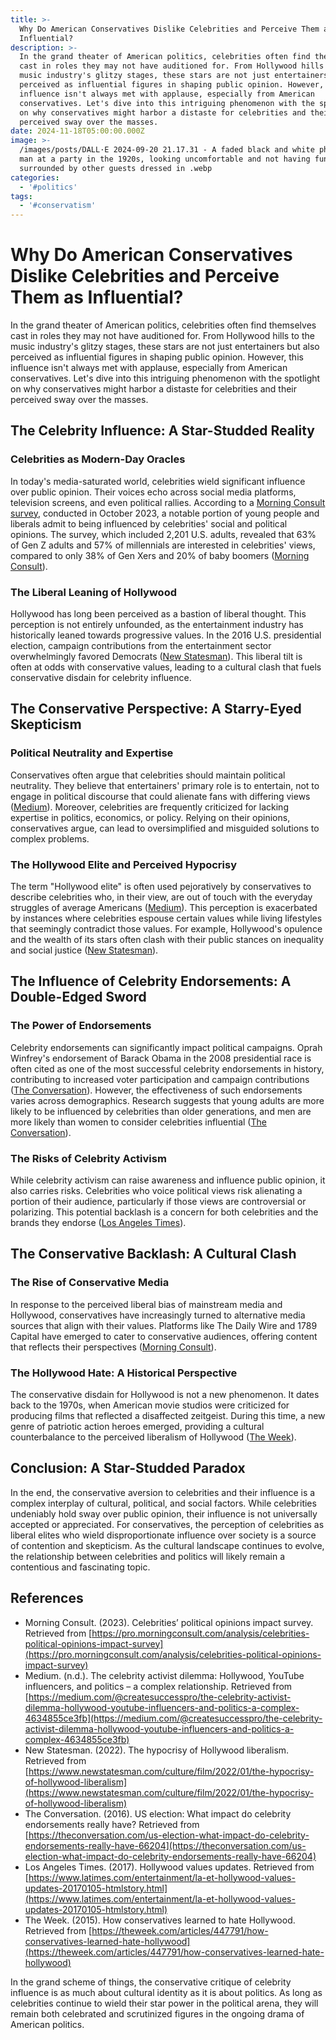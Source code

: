 ```yaml
---
title: >-
  Why Do American Conservatives Dislike Celebrities and Perceive Them as
  Influential?
description: >-
  In the grand theater of American politics, celebrities often find themselves
  cast in roles they may not have auditioned for. From Hollywood hills to the
  music industry's glitzy stages, these stars are not just entertainers but also
  perceived as influential figures in shaping public opinion. However, this
  influence isn't always met with applause, especially from American
  conservatives. Let's dive into this intriguing phenomenon with the spotlight
  on why conservatives might harbor a distaste for celebrities and their
  perceived sway over the masses.
date: 2024-11-18T05:00:00.000Z
image: >-
  /images/posts/DALL·E 2024-09-20 21.17.31 - A faded black and white photo of a
  man at a party in the 1920s, looking uncomfortable and not having fun. He is
  surrounded by other guests dressed in .webp
categories:
  - '#politics'
tags:
  - '#conservatism'
---
```


# Why Do American Conservatives Dislike Celebrities and Perceive Them as Influential?

In the grand theater of American politics, celebrities often find themselves cast in roles they may not have auditioned for. From Hollywood hills to the music industry's glitzy stages, these stars are not just entertainers but also perceived as influential figures in shaping public opinion. However, this influence isn't always met with applause, especially from American conservatives. Let's dive into this intriguing phenomenon with the spotlight on why conservatives might harbor a distaste for celebrities and their perceived sway over the masses.

## The Celebrity Influence: A Star-Studded Reality

### Celebrities as Modern-Day Oracles

In today's media-saturated world, celebrities wield significant influence over public opinion. Their voices echo across social media platforms, television screens, and even political rallies. According to a [Morning Consult survey](https://pro.morningconsult.com/analysis/celebrities-political-opinions-impact-survey), conducted in October 2023, a notable portion of young people and liberals admit to being influenced by celebrities' social and political opinions. The survey, which included 2,201 U.S. adults, revealed that 63% of Gen Z adults and 57% of millennials are interested in celebrities' views, compared to only 38% of Gen Xers and 20% of baby boomers ([Morning Consult](https://pro.morningconsult.com/analysis/celebrities-political-opinions-impact-survey)).

### The Liberal Leaning of Hollywood

Hollywood has long been perceived as a bastion of liberal thought. This perception is not entirely unfounded, as the entertainment industry has historically leaned towards progressive values. In the 2016 U.S. presidential election, campaign contributions from the entertainment sector overwhelmingly favored Democrats ([New Statesman](https://www.newstatesman.com/culture/film/2022/01/the-hypocrisy-of-hollywood-liberalism)). This liberal tilt is often at odds with conservative values, leading to a cultural clash that fuels conservative disdain for celebrity influence.

## The Conservative Perspective: A Starry-Eyed Skepticism

### Political Neutrality and Expertise

Conservatives often argue that celebrities should maintain political neutrality. They believe that entertainers' primary role is to entertain, not to engage in political discourse that could alienate fans with differing views ([Medium](https://medium.com/@createsuccesspro/the-celebrity-activist-dilemma-hollywood-youtube-influencers-and-politics-a-complex-4634855ce3fb)). Moreover, celebrities are frequently criticized for lacking expertise in politics, economics, or policy. Relying on their opinions, conservatives argue, can lead to oversimplified and misguided solutions to complex problems.

### The Hollywood Elite and Perceived Hypocrisy

The term "Hollywood elite" is often used pejoratively by conservatives to describe celebrities who, in their view, are out of touch with the everyday struggles of average Americans ([Medium](https://medium.com/@createsuccesspro/the-celebrity-activist-dilemma-hollywood-youtube-influencers-and-politics-a-complex-4634855ce3fb)). This perception is exacerbated by instances where celebrities espouse certain values while living lifestyles that seemingly contradict those values. For example, Hollywood's opulence and the wealth of its stars often clash with their public stances on inequality and social justice ([New Statesman](https://www.newstatesman.com/culture/film/2022/01/the-hypocrisy-of-hollywood-liberalism)).

## The Influence of Celebrity Endorsements: A Double-Edged Sword

### The Power of Endorsements

Celebrity endorsements can significantly impact political campaigns. Oprah Winfrey's endorsement of Barack Obama in the 2008 presidential race is often cited as one of the most successful celebrity endorsements in history, contributing to increased voter participation and campaign contributions ([The Conversation](https://theconversation.com/us-election-what-impact-do-celebrity-endorsements-really-have-66204)). However, the effectiveness of such endorsements varies across demographics. Research suggests that young adults are more likely to be influenced by celebrities than older generations, and men are more likely than women to consider celebrities influential ([The Conversation](https://theconversation.com/us-election-what-impact-do-celebrity-endorsements-really-have-66204)).

### The Risks of Celebrity Activism

While celebrity activism can raise awareness and influence public opinion, it also carries risks. Celebrities who voice political views risk alienating a portion of their audience, particularly if those views are controversial or polarizing. This potential backlash is a concern for both celebrities and the brands they endorse ([Los Angeles Times](https://www.latimes.com/entertainment/la-et-hollywood-values-updates-20170105-htmlstory.html)).

## The Conservative Backlash: A Cultural Clash

### The Rise of Conservative Media

In response to the perceived liberal bias of mainstream media and Hollywood, conservatives have increasingly turned to alternative media sources that align with their values. Platforms like The Daily Wire and 1789 Capital have emerged to cater to conservative audiences, offering content that reflects their perspectives ([Morning Consult](https://pro.morningconsult.com/analysis/celebrities-political-opinions-impact-survey)).

### The Hollywood Hate: A Historical Perspective

The conservative disdain for Hollywood is not a new phenomenon. It dates back to the 1970s, when American movie studios were criticized for producing films that reflected a disaffected zeitgeist. During this time, a new genre of patriotic action heroes emerged, providing a cultural counterbalance to the perceived liberalism of Hollywood ([The Week](https://theweek.com/articles/447791/how-conservatives-learned-hate-hollywood)).

## Conclusion: A Star-Studded Paradox

In the end, the conservative aversion to celebrities and their influence is a complex interplay of cultural, political, and social factors. While celebrities undeniably hold sway over public opinion, their influence is not universally accepted or appreciated. For conservatives, the perception of celebrities as liberal elites who wield disproportionate influence over society is a source of contention and skepticism. As the cultural landscape continues to evolve, the relationship between celebrities and politics will likely remain a contentious and fascinating topic.

## References

* Morning Consult. (2023). Celebrities’ political opinions impact survey. Retrieved from [https://pro.morningconsult.com/analysis/celebrities-political-opinions-impact-survey](https://pro.morningconsult.com/analysis/celebrities-political-opinions-impact-survey)
* Medium. (n.d.). The celebrity activist dilemma: Hollywood, YouTube influencers, and politics – a complex relationship. Retrieved from [https://medium.com/@createsuccesspro/the-celebrity-activist-dilemma-hollywood-youtube-influencers-and-politics-a-complex-4634855ce3fb](https://medium.com/@createsuccesspro/the-celebrity-activist-dilemma-hollywood-youtube-influencers-and-politics-a-complex-4634855ce3fb)
* New Statesman. (2022). The hypocrisy of Hollywood liberalism. Retrieved from [https://www.newstatesman.com/culture/film/2022/01/the-hypocrisy-of-hollywood-liberalism](https://www.newstatesman.com/culture/film/2022/01/the-hypocrisy-of-hollywood-liberalism)
* The Conversation. (2016). US election: What impact do celebrity endorsements really have? Retrieved from [https://theconversation.com/us-election-what-impact-do-celebrity-endorsements-really-have-66204](https://theconversation.com/us-election-what-impact-do-celebrity-endorsements-really-have-66204)
* Los Angeles Times. (2017). Hollywood values updates. Retrieved from [https://www.latimes.com/entertainment/la-et-hollywood-values-updates-20170105-htmlstory.html](https://www.latimes.com/entertainment/la-et-hollywood-values-updates-20170105-htmlstory.html)
* The Week. (2015). How conservatives learned to hate Hollywood. Retrieved from [https://theweek.com/articles/447791/how-conservatives-learned-hate-hollywood](https://theweek.com/articles/447791/how-conservatives-learned-hate-hollywood)

In the grand scheme of things, the conservative critique of celebrity influence is as much about cultural identity as it is about politics. As long as celebrities continue to wield their star power in the political arena, they will remain both celebrated and scrutinized figures in the ongoing drama of American politics.
